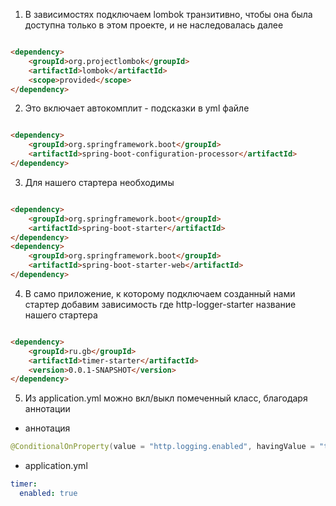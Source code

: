 1. В зависимостях подключаем lombok транзитивно,
   чтобы она была доступна только в этом проекте,
   и не наследовалась далее

```html

<dependency>
    <groupId>org.projectlombok</groupId>
    <artifactId>lombok</artifactId>
    <scope>provided</scope>
</dependency>
```

2. Это включает автокомплит - подсказки в yml файле

```html

<dependency>
    <groupId>org.springframework.boot</groupId>
    <artifactId>spring-boot-configuration-processor</artifactId>
</dependency>
```

3. Для нашего стартера необходимы

```html

<dependency>
    <groupId>org.springframework.boot</groupId>
    <artifactId>spring-boot-starter</artifactId>
</dependency>
<dependency>
    <groupId>org.springframework.boot</groupId>
    <artifactId>spring-boot-starter-web</artifactId>
</dependency>
```

4. В само приложение, к которому подключаем созданный нами стартер добавим зависимость
   где http-logger-starter название нашего стартера

```html

<dependency>
    <groupId>ru.gb</groupId>
    <artifactId>timer-starter</artifactId>
    <version>0.0.1-SNAPSHOT</version>
</dependency>
```

5. Из application.yml можно вкл/выкл помеченный класс, благодаря аннотации
* аннотация
```java
@ConditionalOnProperty(value = "http.logging.enabled", havingValue = "true")
```
* application.yml
```yaml
timer:
  enabled: true
```